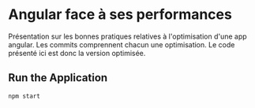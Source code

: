 # Angular face à ses performances
Présentation sur les bonnes pratiques relatives à l'optimisation d'une app angular.
Les commits comprennent chacun une optimisation. Le code présenté ici est donc la version optimisée.

## Run the Application
	npm start
